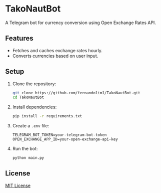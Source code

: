 # TakoNautBot

A Telegram bot for currency conversion using Open Exchange Rates API.

## Features
- Fetches and caches exchange rates hourly.
- Converts currencies based on user input.

## Setup
1. Clone the repository:
   ```bash
   git clone https://github.com/fernandolim1/TakoNautBot.git
   cd TakoNautBot
   ```

2. Install dependencies:
   ```bash
   pip install -r requirements.txt
   ```

3. Create a `.env` file:
   ```plaintext
   TELEGRAM_BOT_TOKEN=your-telegram-bot-token
   OPEN_EXCHANGE_APP_ID=your-open-exchange-api-key
   ```

4. Run the bot:
   ```bash
   python main.py
   ```

## License
[MIT License](LICENSE)